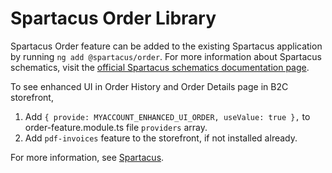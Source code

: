 # Spartacus Order Library

Spartacus Order feature can be added to the existing Spartacus application by running `ng add @spartacus/order`. For more information about Spartacus schematics, visit the [official Spartacus schematics documentation page](https://sap.github.io/spartacus-docs/schematics/).

To see enhanced UI in Order History and Order Details page in B2C storefront, 
1. Add `{ provide: MYACCOUNT_ENHANCED_UI_ORDER, useValue: true },` to order-feature.module.ts file `providers` array.
2. Add `pdf-invoices` feature to the storefront, if not installed already.

For more information, see [Spartacus](https://github.com/SAP/spartacus).
